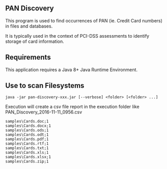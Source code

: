 
## PAN Discovery

This program is used to find occurrences of PAN (ie. Credit Card numbers) in files and databases.

It is typically used in the context of PCI-DSS assessments to identify storage of card information.

## Requirements

This application requires a Java 8+ Java Runtime Environment.

## Use to scan Filesystems

```
java -jar pan-discovery-xxx.jar [--verbose] <folder> [<folder> ...]
```

Execution will create a csv file report in the execution folder like PAN_Discovery_2016-11-11_0956.csv

```
samples\Cards.doc;1
samples\Cards.docx;1
samples\Cards.ods;1
samples\Cards.odt;1
samples\Cards.pdf;1
samples\Cards.rtf;1
samples\Cards.txt;1
samples\Cards.xls;1
samples\Cards.xlsx;1
samples\Cards.zip;1
```